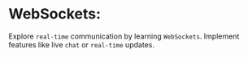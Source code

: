 # WebSockets:

Explore `real-time` communication by learning `WebSockets`.
Implement features like live `chat` or `real-time` updates.